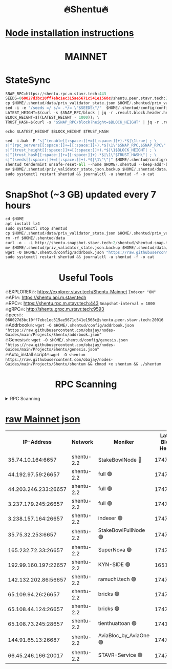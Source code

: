 <h1 align="center"> 🔥Shentu🔥</h1>

[Node installation instructions](https://github.com/obajay/nodes-Guides/tree/main/Projects/Shentu)
=
<h1 align="center"> MAINNET</h1>

# StateSync
```python
SNAP_RPC=https://shentu.rpc.m.stavr.tech:443
SEEDS=060027d3bc10ff7ebc1ec315ae5671c541e1568c@shentu.peer.stavr.tech:20016
cp $HOME/.shentud/data/priv_validator_state.json $HOME/.shentud/priv_validator_state.json.backup
sed -i -e "/seeds =/ s/= .*/= \"$SEEDS\"/"  $HOME/.shentud/config/config.toml
LATEST_HEIGHT=$(curl -s $SNAP_RPC/block | jq -r .result.block.header.height); \
BLOCK_HEIGHT=$((LATEST_HEIGHT - 1000)); \
TRUST_HASH=$(curl -s "$SNAP_RPC/block?height=$BLOCK_HEIGHT" | jq -r .result.block_id.hash)

echo $LATEST_HEIGHT $BLOCK_HEIGHT $TRUST_HASH

sed -i.bak -E "s|^(enable[[:space:]]+=[[:space:]]+).*$|\1true| ; \
s|^(rpc_servers[[:space:]]+=[[:space:]]+).*$|\1\"$SNAP_RPC,$SNAP_RPC\"| ; \
s|^(trust_height[[:space:]]+=[[:space:]]+).*$|\1$BLOCK_HEIGHT| ; \
s|^(trust_hash[[:space:]]+=[[:space:]]+).*$|\1\"$TRUST_HASH\"| ; \
s|^(seeds[[:space:]]+=[[:space:]]+).*$|\1\"\"|" $HOME/.shentud/config/config.toml
shentud tendermint unsafe-reset-all --home $HOME/.shentud --keep-addr-book
mv $HOME/.shentud/priv_validator_state.json.backup $HOME/.shentud/data/priv_validator_state.json
sudo systemctl restart shentud && journalctl -u shentud -f -o cat
```
# SnapShot (~3 GB) updated every 7 hours
```python
cd $HOME
apt install lz4
sudo systemctl stop shentud
cp $HOME/.shentud/data/priv_validator_state.json $HOME/.shentud/priv_validator_state.json.backup
rm -rf $HOME/.shentud/data
curl -o - -L http://shentu.snapshot.stavr.tech:2/shentud/shentud-snap.tar.lz4 | lz4 -c -d - | tar -x -C $HOME/.shentud --strip-components 2
mv $HOME/.shentud/priv_validator_state.json.backup $HOME/.shentud/data/priv_validator_state.json
wget -O $HOME/.shentud/config/addrbook.json "https://raw.githubusercontent.com/obajay/nodes-Guides/main/Projects/Shentu/addrbook.json"
sudo systemctl restart shentud && journalctl -u shentud -f -o cat
```

 <h1 align="center"> Useful Tools</h1>

🔥EXPLORER🔥:     https://explorer.stavr.tech/Shentu-Mainnet        `Indexer "ON"` \
🔥API🔥:          https://shentu.api.m.stavr.tech \
🔥RPC🔥:          https://shentu.rpc.m.stavr.tech:443              `Snapshot-interval = 1000` \
🔥gRPC🔥:         http://shentu.grpc.m.stavr.tech:9593 \
🔥peer🔥:         `060027d3bc10ff7ebc1ec315ae5671c541e1568c@shentu.peer.stavr.tech:20016` \
🔥Addrbook🔥:  `wget -O $HOME/.shentud/config/addrbook.json "https://raw.githubusercontent.com/obajay/nodes-Guides/main/Projects/Shentu/addrbook.json"` \
🔥Genesis🔥:  `wget -O $HOME/.shentud/config/genesis.json "https://raw.githubusercontent.com/obajay/nodes-Guides/main/Projects/Shentu/genesis.json"` \
🔥Auto_install script🔥:`wget -O shentum https://raw.githubusercontent.com/obajay/nodes-Guides/main/Projects/Shentu/shentum && chmod +x shentum && ./shentum`

<h1 align="center"> RPC Scanning</h1>

<details>
<summary>RPC Scanning</summary>

<h2 align="center"> We scan nodes in real time every 4 hours. And we provide the final result of RPC endpoints.
We cannot influence the operation of these nodes in any way. </h2>


```python
If Voting Power is higher than 0 --> then the Node is a validator of the network and may be subject to attack and be a potential threat to the chain.
```
```python
We marked such validators with a red symbol
```

</details>

[raw Mainnet json](https://rpc-check.shentum.stavr.tech/shentum/rpc-shentum-result.json)
=


<table><tr><th>IP-Address</th><th>Network</th><th>Moniker</th><th>Latest Block Height</th><th>Earliest Block Height</th><th>Catching Up</th><th>Tx Index</th><th>Voting Power</th><th>Scan Time</th></tr><tr><td>35.74.10.164:6657</td><td>shentu-2.2</td><td>StakeBowlNode 🔴</td><td>17473450</td><td>8308501</td><td>False</td><td>on</td><td>50178</td><td>2024-03-03T12:55:40.293838402UTC</td></tr><tr><td>44.192.97.59:26657</td><td>shentu-2.2</td><td>full 🟢</td><td>17473450</td><td>9786901</td><td>False</td><td>on</td><td>0</td><td>2024-03-03T12:55:36.983169188UTC</td></tr><tr><td>44.203.246.233:26657</td><td>shentu-2.2</td><td>full 🟢</td><td>17473452</td><td>9786901</td><td>False</td><td>on</td><td>0</td><td>2024-03-03T12:55:49.018298587UTC</td></tr><tr><td>3.237.179.245:26657</td><td>shentu-2.2</td><td>full 🟢</td><td>17473453</td><td>9786901</td><td>False</td><td>on</td><td>0</td><td>2024-03-03T12:55:57.829918437UTC</td></tr><tr><td>3.238.157.164:26657</td><td>shentu-2.2</td><td>indexer 🟢</td><td>17473456</td><td>9786901</td><td>False</td><td>on</td><td>0</td><td>2024-03-03T12:56:11.070368953UTC</td></tr><tr><td>35.75.32.253:6657</td><td>shentu-2.2</td><td>StakeBowlFullNode 🟢</td><td>17473459</td><td>10470762</td><td>False</td><td>on</td><td>0</td><td>2024-03-03T12:56:33.039631063UTC</td></tr><tr><td>165.232.72.33:26657</td><td>shentu-2.2</td><td>SuperNova 🟢</td><td>17473459</td><td>15936001</td><td>False</td><td>on</td><td>0</td><td>2024-03-03T12:56:31.730771776UTC</td></tr><tr><td>192.99.160.197:22657</td><td>shentu-2.2</td><td>KYN-SIDE 🟢</td><td>16510404</td><td>16083091</td><td>False</td><td>on</td><td>0</td><td>2024-03-03T12:57:22.260900123UTC</td></tr><tr><td>142.132.202.86:56657</td><td>shentu-2.2</td><td>ramuchi.tech 🟢</td><td>17473466</td><td>16196001</td><td>False</td><td>on</td><td>0</td><td>2024-03-03T12:57:12.646255988UTC</td></tr><tr><td>65.109.94.26:26657</td><td>shentu-2.2</td><td>bricks 🟢</td><td>17473467</td><td>16401001</td><td>False</td><td>on</td><td>0</td><td>2024-03-03T12:57:19.614437821UTC</td></tr><tr><td>65.108.44.124:26657</td><td>shentu-2.2</td><td>bricks 🟢</td><td>17473468</td><td>16401001</td><td>False</td><td>on</td><td>0</td><td>2024-03-03T12:57:22.561835182UTC</td></tr><tr><td>65.108.73.245:28657</td><td>shentu-2.2</td><td>tienthuattoan 🟢</td><td>17415110</td><td>17399930</td><td>False</td><td>on</td><td>0</td><td>2024-03-03T12:56:41.802249507UTC</td></tr><tr><td>144.91.65.13:26687</td><td>shentu-2.2</td><td>AviaBloc_by_AviaOne 🟢</td><td>17473461</td><td>17463620</td><td>False</td><td>off</td><td>0</td><td>2024-03-03T12:56:41.462463333UTC</td></tr><tr><td>66.45.246.166:20017</td><td>shentu-2.2</td><td>STAVR-Service 🟢</td><td>17473467</td><td>17468001</td><td>False</td><td>on</td><td>0</td><td>2024-03-03T12:57:19.291233212UTC</td></tr></table>
